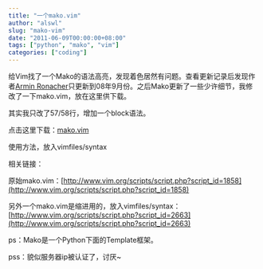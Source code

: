 ```yaml
---
title: "一个mako.vim"
author: "alswl"
slug: "mako-vim"
date: "2011-06-09T00:00:00+08:00"
tags: ["python", "mako", "vim"]
categories: ["coding"]
---
```


给Vim找了一个Mako的语法高亮，发现着色居然有问题。查看更新记录后发现作者[Armin Ronacher](http://lucumr.pocoo.org/)只更新到08年9月份。之后Mako更新了一些少许细节，我修改了一下mako.vim，放在这里供下载。

其实我只改了57/58行，增加一个block语法。

点击这里下载：[mako.vim](https://4ocf5n.dijingchao.com/upload_dropbox/201106/mako.vim)

使用方法，放入vimfiles/syntax

相关链接：

原始mako.vim：[http://www.vim.org/scripts/script.php?script_id=1858](http://www.vim.org/scripts/script.php?script_id=1858)

另外一个mako.vim是缩进用的，放入vimfiles/syntax：[http://www.vim.org/scripts/script.php?script_id=2663](http://www.vim.org/scripts/script.php?script_id=2663)

ps：Mako是一个Python下面的Template框架。

pss：貌似服务器ip被认证了，讨厌~

